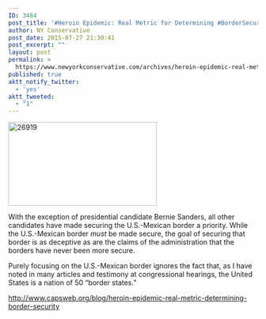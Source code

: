 ```yaml
---
ID: 3484
post_title: '#Heroin Epidemic: Real Metric for Determining #BorderSecurity #SecureTheBorder #tcot'
author: NY Conservative
post_date: 2015-07-27 21:30:41
post_excerpt: ""
layout: post
permalink: >
  https://www.newyorkconservative.com/archives/heroin-epidemic-real-metric-for-determining-bordersecurity-securetheborder-tcot/
published: true
aktt_notify_twitter:
  - 'yes'
aktt_tweeted:
  - "1"
---
```

<a href="http://newyorkconservative.s3.amazonaws.com/wp-content/uploads/2015/07/26919.jpg"><img class="alignnone size-medium wp-image-3485" src="http://newyorkconservative.s3.amazonaws.com/wp-content/uploads/2015/07/26919-300x169.jpg" alt="26919" width="300" height="169" /></a>

With the exception of presidential candidate Bernie Sanders, all other candidates have made securing the U.S.-Mexican border a priority. While the U.S.-Mexican border <em>must</em> be made secure, the goal of securing that border is as deceptive as are the claims of the administration that the borders have never been more secure.

Purely focusing on the U.S.-Mexican border ignores the fact that, as I have noted in many articles and testimony at congressional hearings, the United States is a nation of 50 “border states.”

<a href="http://www.capsweb.org/blog/heroin-epidemic-real-metric-determining-border-security">http://www.capsweb.org/blog/heroin-epidemic-real-metric-determining-border-security</a>